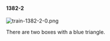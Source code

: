 #### 1382-2
![train-1382-2-0.png](https://github.com/lil-lab/nlvr/raw/master/nlvr/train/images/48/train-1382-2-0.png "train-1382-2-0.png")

There are two boxes with a blue triangle.